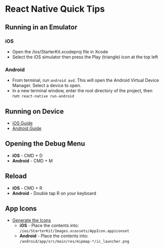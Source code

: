 # React Native Quick Tips

## Running in an Emulator

### iOS

- Open the /ios/StarterKit.xcodeproj file in Xcode
- Select the iOS simulator then press the Play (triangle) icon at the top left

### Android

- From terminal, run `android avd`. This will open the Android Virtual Device Manager. Select a device to open. 
- In a new terminal window, enter the root directory of the project, then run: `react-native run-android`

## Running on Device

- [iOS Guide](https://facebook.github.io/react-native/docs/running-on-device-ios.html)
- [Android Guide](https://facebook.github.io/react-native/docs/running-on-device-android.html)

## Opening the Debug Menu

- **iOS** - CMD + D
- **Android** - CMD + M

## Reload

- **iOS** - CMD + R
- **Android** - Double tap R on your keyboard 

## App Icons

- [Generate the Icons](https://makeappicon.com/)
  - **iOS** - Place the contents into: `/ios/StarterKit/Images.xcassets/AppIcon.appiconset`
  - **Android** - Place the contents into: `/android/app/src/main/res/mipmap-*/ic_launcher.png`
